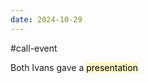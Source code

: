 ```yaml
---
date: 2024-10-29
---
```

#call-event

Both Ivans gave a <mark style="background: #FFF3A3A6;">presentation</mark>
